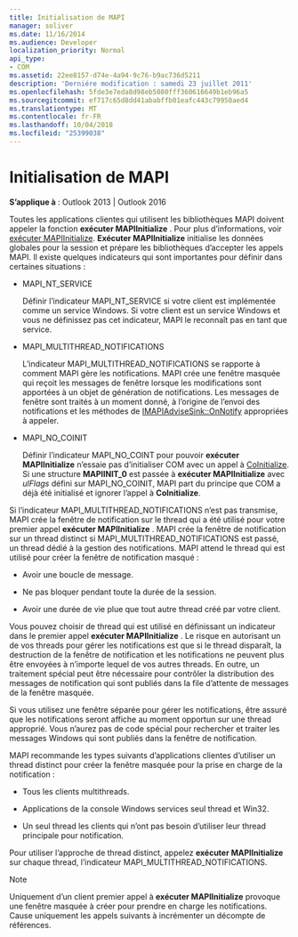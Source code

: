 ```yaml
---
title: Initialisation de MAPI
manager: soliver
ms.date: 11/16/2014
ms.audience: Developer
localization_priority: Normal
api_type:
- COM
ms.assetid: 22ee8157-d74e-4a94-9c76-b9ac736d5211
description: 'Derniére modification : samedi 23 juillet 2011'
ms.openlocfilehash: 5fde3e7eda8d98eb5080fff360616649b1eb96a5
ms.sourcegitcommit: ef717c65d8dd41ababffb01eafc443c79950aed4
ms.translationtype: MT
ms.contentlocale: fr-FR
ms.lasthandoff: 10/04/2018
ms.locfileid: "25399038"
---
```

# <a name="initializing-mapi"></a>Initialisation de MAPI

  
  
**S’applique à** : Outlook 2013 | Outlook 2016 
  
Toutes les applications clientes qui utilisent les bibliothèques MAPI doivent appeler la fonction **exécuter MAPIInitialize** . Pour plus d’informations, voir [exécuter MAPIInitialize](mapiinitialize.md). **Exécuter MAPIInitialize** initialise les données globales pour la session et prépare les bibliothèques d’accepter les appels MAPI. Il existe quelques indicateurs qui sont importantes pour définir dans certaines situations : 
  
- MAPI_NT_SERVICE
    
    Définir l’indicateur MAPI_NT_SERVICE si votre client est implémentée comme un service Windows. Si votre client est un service Windows et vous ne définissez pas cet indicateur, MAPI le reconnaît pas en tant que service. 
    
- MAPI_MULTITHREAD_NOTIFICATIONS
    
    L’indicateur MAPI_MULTITHREAD_NOTIFICATIONS se rapporte à comment MAPI gère les notifications. MAPI crée une fenêtre masquée qui reçoit les messages de fenêtre lorsque les modifications sont apportées à un objet de génération de notifications. Les messages de fenêtre sont traités à un moment donné, à l’origine de l’envoi des notifications et les méthodes de [IMAPIAdviseSink::OnNotify](imapiadvisesink-onnotify.md) appropriées à appeler. 
    
- MAPI_NO_COINIT
    
    Définir l’indicateur MAPI_NO_COINT pour pouvoir **exécuter MAPIInitialize** n’essaie pas d’initialiser COM avec un appel à [CoInitialize](https://msdn.microsoft.com/library/ms886303.aspx). Si une structure **MAPIINIT_0** est passée à **exécuter MAPIInitialize** avec _ulFlags_ défini sur MAPI_NO_COINIT, MAPI part du principe que COM a déjà été initialisé et ignorer l’appel à **CoInitialize**.
    
Si l’indicateur MAPI_MULTITHREAD_NOTIFICATIONS n’est pas transmise, MAPI crée la fenêtre de notification sur le thread qui a été utilisé pour votre premier appel **exécuter MAPIInitialize** . MAPI crée la fenêtre de notification sur un thread distinct si MAPI_MULTITHREAD_NOTIFICATIONS est passé, un thread dédié à la gestion des notifications. MAPI attend le thread qui est utilisé pour créer la fenêtre de notification masqué : 
  
- Avoir une boucle de message.
    
- Ne pas bloquer pendant toute la durée de la session.
    
- Avoir une durée de vie plue que tout autre thread créé par votre client. 
    
Vous pouvez choisir de thread qui est utilisé en définissant un indicateur dans le premier appel **exécuter MAPIInitialize** . Le risque en autorisant un de vos threads pour gérer les notifications est que si le thread disparaît, la destruction de la fenêtre de notification et les notifications ne peuvent plus être envoyées à n’importe lequel de vos autres threads. En outre, un traitement spécial peut être nécessaire pour contrôler la distribution des messages de notification qui sont publiés dans la file d’attente de messages de la fenêtre masquée. 
  
Si vous utilisez une fenêtre séparée pour gérer les notifications, être assuré que les notifications seront affiche au moment opportun sur une thread approprié. Vous n’aurez pas de code spécial pour rechercher et traiter les messages Windows qui sont publiés dans la fenêtre de notification. 
  
MAPI recommande les types suivants d’applications clientes d’utiliser un thread distinct pour créer la fenêtre masquée pour la prise en charge de la notification :
  
- Tous les clients multithreads.
    
- Applications de la console Windows services seul thread et Win32.
    
- Un seul thread les clients qui n’ont pas besoin d’utiliser leur thread principale pour notification.
    
Pour utiliser l’approche de thread distinct, appelez **exécuter MAPIInitialize** sur chaque thread, l’indicateur MAPI_MULTITHREAD_NOTIFICATIONS. 
  
> [!NOTE]
> Uniquement d’un client premier appel à **exécuter MAPIInitialize** provoque une fenêtre masquée à créer pour prendre en charge les notifications. Cause uniquement les appels suivants à incrémenter un décompte de références. 
  

